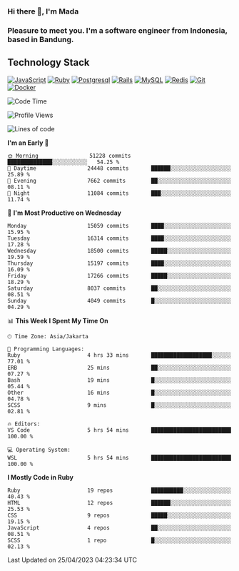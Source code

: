 ### Hi there 👋, I'm Mada
### Pleasure to meet you. I'm a software engineer from Indonesia, based in Bandung.

## Technology Stack

[![JavaScript](https://img.shields.io/badge/-JavaScript-%23F7DF1C?style=flat-square&logo=javascript&logoColor=000000&labelColor=%23F7DF1C&color=%23FFCE5A)](https://www.javascript.com/)
[![Ruby](https://img.shields.io/badge/Ruby-CC342D?style=flat-square&logo=ruby&logoColor=white)](https://www.ruby-lang.org/en/)
[![Postgresql](https://img.shields.io/badge/PostgreSQL-316192?style=flat-square&logo=postgresql&logoColor=ffffff)](https://www.postgresql.org/)
[![Rails](https://img.shields.io/badge/Ruby_on_Rails-CC0000?style=flat-square&logo=ruby-on-rails&logoColor=white)](https://rubyonrails.org/)
[![MySQL](https://img.shields.io/badge/-MySQL-4479A1?style=flat-square&logo=MySQL&logoColor=ffffff)](https://www.mysql.com/)
[![Redis](https://img.shields.io/badge/-Redis-DC382D?style=flat-square&logo=Redis&logoColor=ffffff)](https://redis.io/)
[![Git](https://img.shields.io/badge/-Git-%23F05032?style=flat-square&logo=git&logoColor=%23ffffff)](https://git-scm.com/)
[![Docker](https://img.shields.io/badge/-Docker-2496ED?style=flat-square&logo=docker&logoColor=ffffff)](https://www.docker.com/)
<!--
**madaarya/madaarya** is a ✨ _special_ ✨ repository because its `README.md` (this file) appears on your GitHub profile.

Here are some ideas to get you started:

- 🔭 I’m currently working on ...
- 🌱 I’m currently learning ...
- 👯 I’m looking to collaborate on ...
- 🤔 I’m looking for help with ...
- 💬 Ask me about ...
- 📫 How to reach me: ...
- 😄 Pronouns: ...
- ⚡ Fun fact: ...
-->
<!--START_SECTION:waka-->
![Code Time](http://img.shields.io/badge/Code%20Time-5%2C339%20hrs%2044%20mins-blue)

![Profile Views](http://img.shields.io/badge/Profile%20Views-0-blue)

![Lines of code](https://img.shields.io/badge/From%20Hello%20World%20I%27ve%20Written-36.5%20million%20lines%20of%20code-blue)

**I'm an Early 🐤** 

```text
🌞 Morning                51228 commits       ██████████████░░░░░░░░░░░   54.25 % 
🌆 Daytime                24448 commits       ██████░░░░░░░░░░░░░░░░░░░   25.89 % 
🌃 Evening                7662 commits        ██░░░░░░░░░░░░░░░░░░░░░░░   08.11 % 
🌙 Night                  11084 commits       ███░░░░░░░░░░░░░░░░░░░░░░   11.74 % 
```
📅 **I'm Most Productive on Wednesday** 

```text
Monday                   15059 commits       ████░░░░░░░░░░░░░░░░░░░░░   15.95 % 
Tuesday                  16314 commits       ████░░░░░░░░░░░░░░░░░░░░░   17.28 % 
Wednesday                18500 commits       █████░░░░░░░░░░░░░░░░░░░░   19.59 % 
Thursday                 15197 commits       ████░░░░░░░░░░░░░░░░░░░░░   16.09 % 
Friday                   17266 commits       █████░░░░░░░░░░░░░░░░░░░░   18.29 % 
Saturday                 8037 commits        ██░░░░░░░░░░░░░░░░░░░░░░░   08.51 % 
Sunday                   4049 commits        █░░░░░░░░░░░░░░░░░░░░░░░░   04.29 % 
```


📊 **This Week I Spent My Time On** 

```text
🕑︎ Time Zone: Asia/Jakarta

💬 Programming Languages: 
Ruby                     4 hrs 33 mins       ███████████████████░░░░░░   77.01 % 
ERB                      25 mins             ██░░░░░░░░░░░░░░░░░░░░░░░   07.27 % 
Bash                     19 mins             █░░░░░░░░░░░░░░░░░░░░░░░░   05.44 % 
Other                    16 mins             █░░░░░░░░░░░░░░░░░░░░░░░░   04.78 % 
SCSS                     9 mins              █░░░░░░░░░░░░░░░░░░░░░░░░   02.81 % 

🔥 Editors: 
VS Code                  5 hrs 54 mins       █████████████████████████   100.00 % 

💻 Operating System: 
WSL                      5 hrs 54 mins       █████████████████████████   100.00 % 
```

**I Mostly Code in Ruby** 

```text
Ruby                     19 repos            ██████████░░░░░░░░░░░░░░░   40.43 % 
HTML                     12 repos            ██████░░░░░░░░░░░░░░░░░░░   25.53 % 
CSS                      9 repos             █████░░░░░░░░░░░░░░░░░░░░   19.15 % 
JavaScript               4 repos             ██░░░░░░░░░░░░░░░░░░░░░░░   08.51 % 
SCSS                     1 repo              █░░░░░░░░░░░░░░░░░░░░░░░░   02.13 % 
```




 Last Updated on 25/04/2023 04:23:34 UTC
<!--END_SECTION:waka-->
